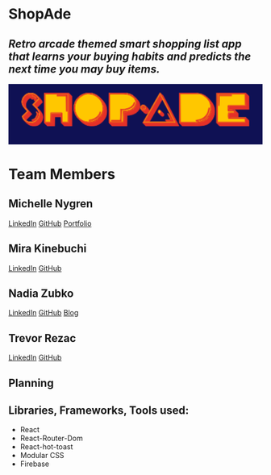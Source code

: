 # ShopAde

## _Retro arcade themed smart shopping list app that learns your buying habits and predicts the next time you may buy items._

![ShopAde ](./src/assets/shop-ade-title.jpg)

# Team Members

## Michelle Nygren

[LinkedIn](https://www.linkedin.com/in/michellenygren/) [GitHub](https://github.com/michellerenehey) [Portfolio](https://www.michellenygren.dev/)

## Mira Kinebuchi

[LinkedIn](https://www.linkedin.com/in/mira-kinebuchi/) [GitHub](https://github.com/mira-kine)

## Nadia Zubko

[LinkedIn](https://www.linkedin.com/in/nadezhda-zubko-developer/) [GitHub](https://github.com/N-Zubko) [Blog](https://n-coding.hashnode.dev/)

## Trevor Rezac

[LinkedIn](https://www.linkedin.com/in/trevor-rezac/) [GitHub](https://github.com/Trevor-Rezac)

## Planning

## Libraries, Frameworks, Tools used:

- React
- React-Router-Dom
- React-hot-toast
- Modular CSS
- Firebase
